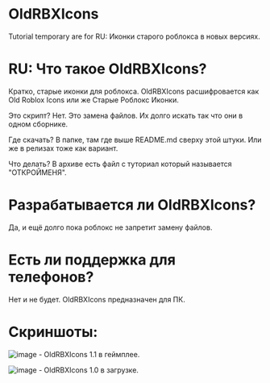 # OldRBXIcons
Tutorial temporary are for RU: Иконки старого роблокса в новых версиях.

# RU: Что такое OldRBXIcons?
Кратко, старые иконки для роблокса.
OldRBXIcons расшифровается как Old Roblox Icons или же Старые Роблокс Иконки.

Это скрипт?
Нет. Это замена файлов. Их долго искать так что они в одном сборнике.

Где скачать?
В папке, там где выше README.md сверху этой штуки.
Или же в релизах тоже как вариант.

Что делать?
В архиве есть файл с туториал который называется "ОТКРОЙМЕНЯ".

# Разрабатывается ли OldRBXIcons?
Да, и ещё долго пока роблокс не запретит замену файлов.

# Есть ли поддержка для телефонов?
Нет и не будет. OldRBXIcons предназначен для ПК.
# Скриншоты:
![image](https://user-images.githubusercontent.com/83903792/154313859-a860f0a7-4bf5-4cdf-853c-499a7ae8bc37.png) - OldRBXIcons 1.1 в геймплее.

![image](https://user-images.githubusercontent.com/83903792/154313996-597bd834-d882-4e0d-83ff-6341c9bff697.png) - OldRBXIcons 1.0 в загрузке.



